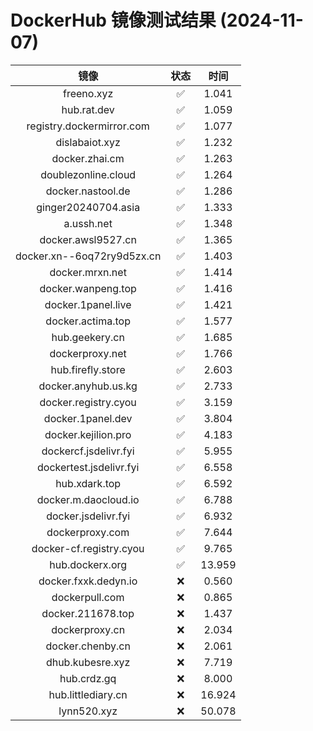 # DockerHub 镜像测试结果 (2024-11-07)

|  镜像  |  状态  |  时间  |
| :----: | :----: | :----: |
| freeno.xyz | ✅ | 1.041 |
| hub.rat.dev | ✅ | 1.059 |
| registry.dockermirror.com | ✅ | 1.077 |
| dislabaiot.xyz | ✅ | 1.232 |
| docker.zhai.cm | ✅ | 1.263 |
| doublezonline.cloud | ✅ | 1.264 |
| docker.nastool.de | ✅ | 1.286 |
| ginger20240704.asia | ✅ | 1.333 |
| a.ussh.net | ✅ | 1.348 |
| docker.awsl9527.cn | ✅ | 1.365 |
| docker.xn--6oq72ry9d5zx.cn | ✅ | 1.403 |
| docker.mrxn.net | ✅ | 1.414 |
| docker.wanpeng.top | ✅ | 1.416 |
| docker.1panel.live | ✅ | 1.421 |
| docker.actima.top | ✅ | 1.577 |
| hub.geekery.cn | ✅ | 1.685 |
| dockerproxy.net | ✅ | 1.766 |
| hub.firefly.store | ✅ | 2.603 |
| docker.anyhub.us.kg | ✅ | 2.733 |
| docker.registry.cyou | ✅ | 3.159 |
| docker.1panel.dev | ✅ | 3.804 |
| docker.kejilion.pro | ✅ | 4.183 |
| dockercf.jsdelivr.fyi | ✅ | 5.955 |
| dockertest.jsdelivr.fyi | ✅ | 6.558 |
| hub.xdark.top | ✅ | 6.592 |
| docker.m.daocloud.io | ✅ | 6.788 |
| docker.jsdelivr.fyi | ✅ | 6.932 |
| dockerproxy.com | ✅ | 7.644 |
| docker-cf.registry.cyou | ✅ | 9.765 |
| hub.dockerx.org | ✅ | 13.959 |
| docker.fxxk.dedyn.io | ❌ | 0.560 |
| dockerpull.com | ❌ | 0.865 |
| docker.211678.top | ❌ | 1.437 |
| dockerproxy.cn | ❌ | 2.034 |
| docker.chenby.cn | ❌ | 2.061 |
| dhub.kubesre.xyz | ❌ | 7.719 |
| hub.crdz.gq | ❌ | 8.000 |
| hub.littlediary.cn | ❌ | 16.924 |
| lynn520.xyz | ❌ | 50.078 |
